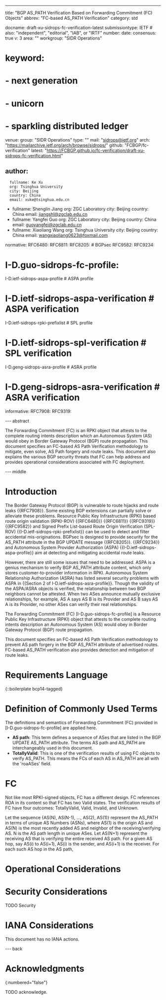 ---
title: "BGP AS_PATH Verification Based on Forwarding Commitment (FC) Objects"
abbrev: "FC-based AS_PATH Verification"
category: std

docname: draft-xu-sidrops-fc-verification-latest
submissiontype: IETF  # also: "independent", "editorial", "IAB", or "IRTF"
number:
date:
consensus: true
v: 3
area: ""
workgroup: "SIDR Operations"
# keyword:
# - next generation
# - unicorn
# - sparkling distributed ledger
venue:
  group: "SIDR Operations"
  type: ""
  mail: "sidrops@ietf.org"
  arch: "https://mailarchive.ietf.org/arch/browse/sidrops/"
  github: "FCBGP/fc-verification"
  latest: "https://FCBGP.github.io/fc-verification/draft-xu-sidrops-fc-verification.html"

author:
  -
      fullname: Ke Xu
      org: Tsinghua University
      city: Beijing
      country: China
      email: xuke@tsinghua.edu.cn
  -
      fullname: Shenglin Jiang
      org: ZGC Laboratory
      city: Beijing
      country: China
      email: jiangshl@zgclab.edu.cn
  -
      fullname: Yangfei Guo
      org: ZGC Laboratory
      city: Beijing
      country: China
      email: guoyangfei@zgclab.edu.cn
  -
      fullname: Xiaoliang Wang
      org: Tsinghua University
      city: Beijing
      country: China
      email: wangxiaoliang0623@foxmail.com
  
    

normative:
  RFC6480:
  RFC6811:
  RFC8205: # BGPsec
  RFC9582:
  RFC9234:
  # I-D.guo-sidrops-fc-profile:
  I-D.ietf-sidrops-aspa-profile         # ASPA profile
  # I-D.ietf-sidrops-aspa-verification    # ASPA verification
  I-D.ietf-sidrops-rpki-prefixlist      # SPL profile
  # I-D.ietf-sidrops-spl-verification     # SPL verification
  I-D.geng-sidrops-asra-profile         # ASRA profile
  # I-D.geng-sidrops-asra-verification    # ASRA verification

informative:
  RFC7908:
  RFC9319:

--- abstract

The Forwarding Commitment (FC) is an RPKI object that attests to the complete routing intents description which an Autonomous System (AS) would obey in Border Gateway Protocol (BGP) route propagation. This document specifies an FC-based AS Path Verification methodology to mitigate, even solve, AS Path forgery and route leaks. This document also explains the various BGP security threats that FC can help address and provides operational considerations associated with FC deployment.

--- middle

# Introduction

The Border Gateway Protocol (BGP) is vulnerable to route hijacks and route leaks {{RFC7908}}. Some existing BGP extensions can partially solve or alleviate these problems. Resource Public Key Infrastructure (RPKI) based route origin validation (RPKI-ROV) {{RFC6480}} {{RFC6811}} {{RFC9319}} {{RFC9582}} and Signed Prefix List-based Route Origin Verification (SPL-ROV) {{I-D.ietf-sidrops-rpki-prefixlist}} can be used to detect and filter accidental mis-originations. BGPsec is designed to provide security for the AS_PATH attribute in the BGP UPDATE message {{RFC8205}}. {{RFC9234}} and Autonomous System Provider Authorization (ASPA) {{I-D.ietf-sidrops-aspa-profile}} aim at detecting and mitigating accidental route leaks.

However, there are still some issues that need to be addressed. ASPA is a genius mechanism to verify BGP AS_PATH attribute content, which only stores customer-to-provider information in RPKI. Autonomous System Relationship Authorization (ASRA) has listed several security problems with ASPA in {{Section 2 of I-D.ietf-sidrops-asra-profile}}. Though the validity of the ASPA/ASRA objects is verified, the relationship between two BGP neighbors cannot be attested. When two ASes announce mutually exclusive relationships, for example, AS A says AS B is its Provider and AS B says AS A is its Provider, no other ASes can verify their real relationships.

The Forwarding Commitment (FC) [I-D.guo-sidrops-fc-profile] is a Resource Public Key Infrastructure (RPKI) object that attests to the complete routing intents description an Autonomous System (AS) would obey in Border Gateway Protocol (BGP) route propagation.


This document specifies an FC-based AS Path Verification methodology to prevent AS path forgery in the BGP AS_PATH attribute of advertised routes. FC-based AS_PATH verification also provides detection and mitigation of route leaks.


# Requirements Language

{::boilerplate bcp14-tagged}


# Definition of Commonly Used Terms

The definitions and semantics of Forwarding Commitment (FC) provided in [I-D.guo-sidrops-fc-profile] are applied here.

- **AS path**: This term defines a sequence of ASes that are listed in the BGP UPDATE AS_PATH attribute. The terms AS path and AS_PATH are interchangeably used in this document.
- **TotallyValid**: This is one of the verification results of using FC objects to verify AS_PATH. This means the FCs of each AS in AS_PATH are all with the 'roaASes' field.

# FC 

Not like most RPKI-signed objects, FC has a different design. FC references ROA in its content so that FC has two Valid states. The verification results of FC have four outcomes: TotallyValid, Valid, Invalid, and Unknown.

Let the sequence {AS(N), AS(N-1), ..., AS(2), AS(1)} represent the AS_PATH in terms of unique AS Numbers (ASNs), where AS(1) is the origin AS and AS(N) is the most recently added AS and neighbor of the receiving/verifying AS. N is the AS path length in unique ASes. Let AS(N+1) represent the receiving AS that is verifying the entire received AS path. For a given AS hop, say AS(i) to AS(i+1), AS(i) is the sender, and AS(i+1) is the receiver. For each such AS hop in the AS path, 

# Operational Considerations


# Security Considerations

TODO Security


# IANA Considerations

This document has no IANA actions.


--- back

# Acknowledgments
{:numbered="false"}

TODO acknowledge.
